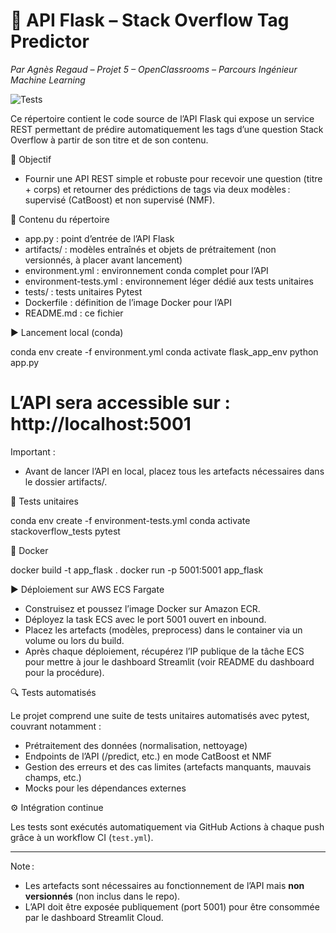 # 🐍 API Flask – Stack Overflow Tag Predictor  
*Par Agnès Regaud – Projet 5 – OpenClassrooms – Parcours Ingénieur Machine Learning*

![Tests](https://github.com/agnesR23/OC_IML_P5_Stackoverflow_tags_prediction_api_flask/actions/workflows/test.yml/badge.svg?branch=main)

Ce répertoire contient le code source de l’API Flask qui expose un service REST permettant de prédire automatiquement les tags d’une question Stack Overflow à partir de son titre et de son contenu.

🎯 Objectif

- Fournir une API REST simple et robuste pour recevoir une question (titre + corps) et retourner des prédictions de tags via deux modèles : supervisé (CatBoost) et non supervisé (NMF).

📁 Contenu du répertoire

- app.py : point d’entrée de l’API Flask
- artifacts/ : modèles entraînés et objets de prétraitement (non versionnés, à placer avant lancement)
- environment.yml : environnement conda complet pour l’API
- environment-tests.yml : environnement léger dédié aux tests unitaires
- tests/ : tests unitaires Pytest
- Dockerfile : définition de l’image Docker pour l’API
- README.md : ce fichier

▶️ Lancement local (conda)

conda env create -f environment.yml
conda activate flask_app_env
python app.py

# L’API sera accessible sur : http://localhost:5001

Important :
- Avant de lancer l’API en local, placez tous les artefacts nécessaires dans le dossier artifacts/.

🧪 Tests unitaires

conda env create -f environment-tests.yml
conda activate stackoverflow_tests
pytest

🐳 Docker

docker build -t app_flask .
docker run -p 5001:5001 app_flask

▶️ Déploiement sur AWS ECS Fargate

- Construisez et poussez l’image Docker sur Amazon ECR.
- Déployez la task ECS avec le port 5001 ouvert en inbound.
- Placez les artefacts (modèles, preprocess) dans le container via un volume ou lors du build.
- Après chaque déploiement, récupérez l’IP publique de la tâche ECS pour mettre à jour le dashboard Streamlit (voir README du dashboard pour la procédure).

🔍 Tests automatisés

Le projet comprend une suite de tests unitaires automatisés avec pytest, couvrant notamment :

- Prétraitement des données (normalisation, nettoyage)
- Endpoints de l’API (/predict, etc.) en mode CatBoost et NMF
- Gestion des erreurs et des cas limites (artefacts manquants, mauvais champs, etc.)
- Mocks pour les dépendances externes

⚙️ Intégration continue

Les tests sont exécutés automatiquement via GitHub Actions à chaque push grâce à un workflow CI (`test.yml`).

---

Note :
- Les artefacts sont nécessaires au fonctionnement de l’API mais **non versionnés** (non inclus dans le repo).
- L’API doit être exposée publiquement (port 5001) pour être consommée par le dashboard Streamlit Cloud.
